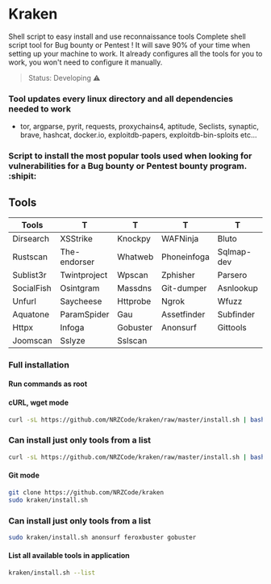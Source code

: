 # Kraken
Shell script to easy install and use reconnaissance tools
Complete shell script tool for Bug bounty or Pentest ! It will save 90% of your time when setting up your machine to work.
It already configures all the tools for you to work, you won't need to configure it manually.

> Status: Developing ⚠️

### Tool updates every linux directory and all dependencies needed to work
   - tor, argparse, pyrit, requests, proxychains4, aptitude, Seclists, synaptic, brave, hashcat, docker.io, exploitdb-papers, exploitdb-bin-sploits etc...

### Script to install the most popular tools used when looking for vulnerabilities for a Bug bounty or Pentest bounty program. :shipit:

## Tools

Tools|T|T|T|T|T
-----|-----|-----|-----|-----|-----
Dirsearch|XSStrike|Knockpy|WAFNinja|Bluto|Anon-SMS
Rustscan|The-endorser|Whatweb|Phoneinfoga|Sqlmap-dev|Sayhello
Sublist3r|Twintproject|Wpscan|Zphisher|Parsero|Seeker
SocialFish|Osintgram|Massdns|Git-dumper|Asnlookup|Sherlok
Unfurl|Saycheese|Httprobe|Ngrok|Wfuzz|TheHarvester
Aquatone|ParamSpider|Gau|Assetfinder|Subfinder|Takeover
Httpx|Infoga|Gobuster|Anonsurf|Gittools|Droopescan
Joomscan|Sslyze|Sslscan

### Full installation
#### Run commands as root
#### cURL, wget mode
```sh
curl -sL https://github.com/NRZCode/kraken/raw/master/install.sh | bash
```
### Can install just only tools from a list
```sh
curl -sL https://github.com/NRZCode/kraken/raw/master/install.sh | bash -s dirseach ngrok httpx
```
#### Git mode
```sh
git clone https://github.com/NRZCode/kraken
sudo kraken/install.sh
```

### Can install just only tools from a list
```sh
sudo kraken/install.sh anonsurf feroxbuster gobuster
```
#### List all available tools in application
```sh
kraken/install.sh --list
```
